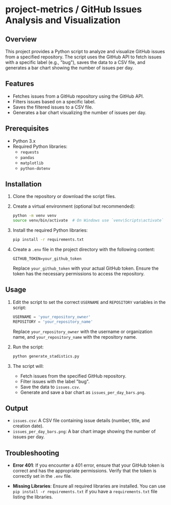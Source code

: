 # project-metrics / GitHub Issues Analysis and Visualization

## Overview

This project provides a Python script to analyze and visualize GitHub issues from a specified repository. The script uses the GitHub API to fetch issues with a specific label (e.g., "bug"), saves the data to a CSV file, and generates a bar chart showing the number of issues per day.

## Features

- Fetches issues from a GitHub repository using the GitHub API.
- Filters issues based on a specific label.
- Saves the filtered issues to a CSV file.
- Generates a bar chart visualizing the number of issues per day.

## Prerequisites

- Python 3.x
- Required Python libraries:
  - `requests`
  - `pandas`
  - `matplotlib`
  - `python-dotenv`

## Installation

1. Clone the repository or download the script files.

2. Create a virtual environment (optional but recommended):

    ```bash
    python -m venv venv
    source venv/bin/activate  # On Windows use `venv\Scripts\activate`
    ```

3. Install the required Python libraries:

    ```bash
    pip install -r requirements.txt
    ```

4. Create a `.env` file in the project directory with the following content:

    ```plaintext
    GITHUB_TOKEN=your_github_token
    ```

   Replace `your_github_token` with your actual GitHub token. Ensure the token has the necessary permissions to access the repository.

## Usage

1. Edit the script to set the correct `USERNAME` and `REPOSITORY` variables in the script:

    ```python
    USERNAME = 'your_repository_owner'
    REPOSITORY = 'your_repository_name'
    ```

   Replace `your_repository_owner` with the username or organization name, and `your_repository_name` with the repository name.

2. Run the script:

    ```bash
    python generate_stadistics.py
    ```

3. The script will:
   - Fetch issues from the specified GitHub repository.
   - Filter issues with the label "bug".
   - Save the data to `issues.csv`.
   - Generate and save a bar chart as `issues_per_day_bars.png`.

## Output

- `issues.csv`: A CSV file containing issue details (number, title, and creation date).
- `issues_per_day_bars.png`: A bar chart image showing the number of issues per day.

## Troubleshooting

- **Error 401**: If you encounter a 401 error, ensure that your GitHub token is correct and has the appropriate permissions. Verify that the token is correctly set in the `.env` file.

- **Missing Libraries**: Ensure all required libraries are installed. You can use `pip install -r requirements.txt` if you have a `requirements.txt` file listing the libraries.